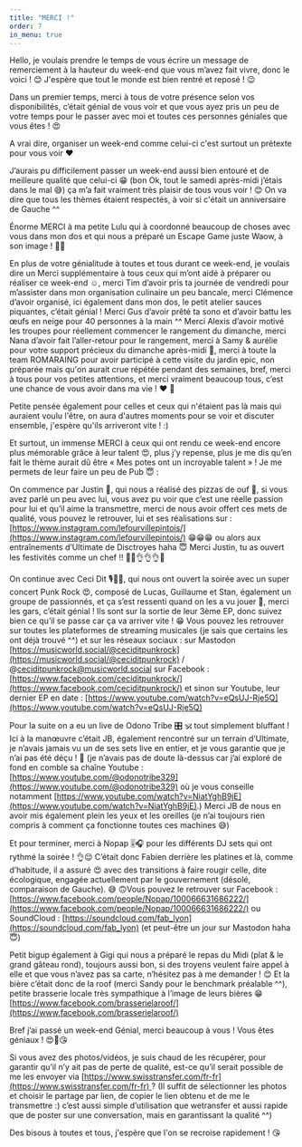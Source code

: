 ```yaml
---
title: "MERCI !"
order: 7
in_menu: true
---
```

Hello, je voulais prendre le temps de vous écrire un message de remerciement à la hauteur du week-end que vous m’avez fait vivre, donc le voici ! 😊 J'espère que tout le monde est bien rentré et reposé ! 😉

Dans un premier temps, merci à tous de votre présence selon vos disponibilités, c’était génial de vous voir et que vous ayez pris un peu de votre temps pour le passer avec moi et toutes ces personnes géniales que vous êtes ! 😍

A vrai dire, organiser un week-end comme celui-ci c'est surtout un prétexte pour vous voir ❤️

J’aurais pu difficilement passer un week-end aussi bien entouré et de meilleure qualité que celui-ci 😁 (bon Ok, tout le samedi après-midi j’étais dans le mal 😅) ça m’a fait vraiment très plaisir de tous vous voir ! 😊 On va dire que tous les thèmes étaient respectés, à voir si c'était un anniversaire de Gauche ^^

Énorme MERCI à ma petite Lulu qui à coordonné beaucoup de choses avec vous dans mon dos et qui nous a préparé un Escape Game juste Waow, à son image ! 🤩🤩

En plus de votre génialitude à toutes et tous durant ce week-end, je voulais dire un Merci supplémentaire à tous ceux qui m’ont aidé à préparer ou réaliser ce week-end ☺️, merci Tim d’avoir pris ta journée de vendredi pour m’assister dans mon organisation culinaire un peu bancale, merci Clémence d’avoir organisé, ici également dans mon dos, le petit atelier sauces piquantes, c’était génial ! Merci Gus d’avoir prêté ta sono et d’avoir battu les œufs en neige pour 40 personnes à la main ^^ Merci Alexis d’avoir motivé les troupes pour réellement commencer le rangement du dimanche, merci Nana d’avoir fait l’aller-retour pour le rangement, merci à Samy & aurélie pour votre support précieux du dimanche après-midi 🙏, merci à toute la team ROMARAING pour avoir participé à cette visite du jardin epic, non préparée mais qu'on aurait crue répétée pendant des semaines, bref, merci à tous pour vos petites attentions, et merci vraiment beaucoup tous, c’est une chance de vous avoir dans ma vie ! ❤️ 🥲

Petite pensée également pour celles et ceux qui n'étaient pas là mais qui auraient voulu l'être, on aura d'autres moments pour se voir et discuter ensemble, j'espère qu'ils arriveront vite ! :)

Et surtout, un immense MERCI à ceux qui ont rendu ce week-end encore plus mémorable grâce à leur talent 😍, plus j’y repense, plus je me dis qu’en fait le thème aurait dû être « Mes potes ont un incroyable talent » ! Je me permets de leur faire un peu de Pub 😇 :

On commence par Justin 🍕, qui nous a réalisé des pizzas de ouf 🤤, si vous avez parlé un peu avec lui, vous avez pu voir que c’est une réelle passion pour lui et qu’il aime la transmettre, merci de nous avoir offert ces mets de qualité, vous pouvez le retrouver, lui et ses réalisations sur : [https://www.instagram.com/lefourvillepintois/](https://www.instagram.com/lefourvillepintois/) 😁😁😁 ou alors aux entraînements d’Ultimate de Disctroyes haha 😇 Merci Justin, tu as ouvert les festivités comme un chef !! 👨‍🍳👌👌👌🤌

On continue avec Ceci Dit 🎙️🎸🥁, qui nous ont ouvert la soirée avec un super concert Punk Rock 😍, composé de Lucas, Guillaume et Stan, également un groupe de passionnés, et ça s’est ressenti quand on les a vu jouer 🤩, merci les gars, c’était génial ! Ils sont sur la sortie de leur 3ème EP, donc suivez bien ce qu’il se passe car ça va arriver vite ! 😁 Vous pouvez les retrouver sur toutes les plateformes de streaming musicales (je sais que certains les ont déjà trouvé ^^) et sur les réseaux sociaux : sur Mastodon [https://musicworld.social/@ceciditpunkrock](https://musicworld.social/@ceciditpunkrock) / @ceciditpunkrock@musicworld.social sur Facebook : [https://www.facebook.com/ceciditpunkrock/](https://www.facebook.com/ceciditpunkrock/) et sinon sur Youtube, leur dernier EP en date : [https://www.youtube.com/watch?v=eQsUJ-Rje5Q](https://www.youtube.com/watch?v=eQsUJ-Rje5Q) 

Pour la suite on a eu un live de Odono Tribe 🎛️ 🕉️ tout simplement bluffant ! Ici à la manœuvre c’était JB,  également rencontré sur un terrain d’Ultimate, je n’avais jamais vu un de ses sets live en entier, et je vous garantie que je n’ai pas été déçu ! 🤩 (je n’avais pas de doute là-dessus car j’ai exploré de fond en comble sa chaîne Youtube : [https://www.youtube.com/@odonotribe329](https://www.youtube.com/@odonotribe329) où je vous conseille notamment [https://www.youtube.com/watch?v=NiatYghB9jE](https://www.youtube.com/watch?v=NiatYghB9jE).) Merci JB de nous en avoir mis également plein les yeux et les oreilles (je n’ai toujours rien compris à comment ça fonctionne toutes ces machines 😅)

Et pour terminer, merci à Nopap 🎚️🎧 pour les différents DJ sets qui ont rythmé la soirée ! 👌😌 C’était donc Fabien derrière les platines et là, comme d’habitude, il a assuré 😍 avec des transitions à faire rougir celle, dite écologique, engagée actuellement par le gouvernement (désolé, comparaison de Gauche). 😅 🙃Vous pouvez le retrouver sur Facebook : [https://www.facebook.com/people/Nopap/100066631686222/](https://www.facebook.com/people/Nopap/100066631686222/) ou SoundCloud : [https://soundcloud.com/fab_lyon](https://soundcloud.com/fab_lyon) (et peut-être un jour sur Mastodon haha 😇)

Petit bigup également à Gigi qui nous a préparé le repas du Midi (plat & le grand gâteau rond), toujours aussi bon, si des troyens veulent faire appel à elle et que vous n’avez pas sa carte, n’hésitez pas à me demander ! 😊
Et la bière c’était donc de la roof (merci Sandy pour le benchmark préalable ^^), petite brasserie locale très sympathique à l’image de leurs bières 😁 [https://www.facebook.com/brasserielaroof/](https://www.facebook.com/brasserielaroof/)

Bref j’ai passé un week-end Génial, merci beaucoup à vous ! Vous êtes géniaux ! 😍🥰😘

Si vous avez des photos/vidéos, je suis chaud de les récupérer, pour garantir qu’il n’y ait pas de perte de qualité, est-ce qu’il serait possible de me les envoyer via [https://www.swisstransfer.com/fr-fr](https://www.swisstransfer.com/fr-fr) ? (Il suffit de sélectionner les photos et choisir le partage par lien, de copier le lien obtenu et de me le transmettre :) c’est aussi simple d’utilisation que wetransfer et aussi rapide que de poster sur une conversation, mais en garantissant la qualité ^^)

Des bisous à toutes et tous, j'espère que l'on se recroise rapidement ! 😘 